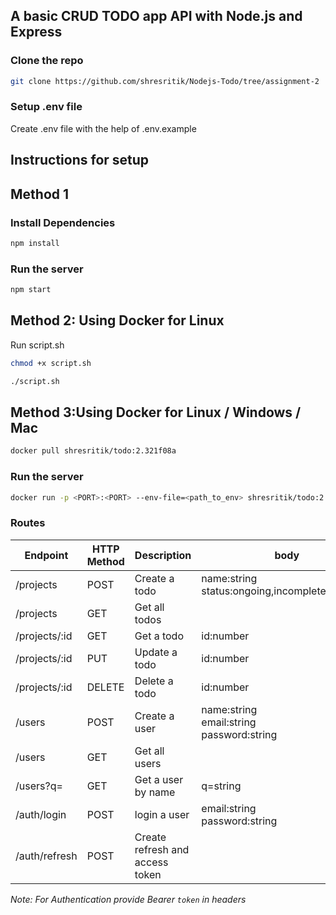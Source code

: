 ## A basic CRUD TODO app API with Node.js and Express

### Clone the repo

```bash
git clone https://github.com/shresritik/Nodejs-Todo/tree/assignment-2
```

### Setup .env file

Create .env file with the help of .env.example

## Instructions for setup

## Method 1

### Install Dependencies

```bash
npm install
```

### Run the server

```bash
npm start
```

## Method 2: Using Docker for Linux

Run script.sh

```bash
chmod +x script.sh
```

```bash
./script.sh
```

## Method 3:Using Docker for Linux / Windows / Mac

```bash
docker pull shresritik/todo:2.321f08a
```

### Run the server

```bash
docker run -p <PORT>:<PORT> --env-file=<path_to_env> shresritik/todo:2.321f08a
```

### Routes

| Endpoint      | HTTP Method | Description                     | body                                              | Authentication     |
| ------------- | ----------- | ------------------------------- | ------------------------------------------------- | ------------------ |
| /projects     | POST        | Create a todo                   | name:string<br>status:ongoing,incomplete,complete |
| /projects     | GET         | Get all todos                   |
| /projects/:id | GET         | Get a todo                      | id:number                                         |
| /projects/:id | PUT         | Update a todo                   | id:number                                         |
| /projects/:id | DELETE      | Delete a todo                   | id:number                                         |
| /users        | POST        | Create a user                   | name:string<br>email:string<br>password:string    |
| /users        | GET         | Get all users                   |                                                   | :heavy_check_mark: |
| /users?q=     | GET         | Get a user by name              | q=string                                          | :heavy_check_mark: |
| /auth/login   | POST        | login a user                    | email:string<br>password:string                   |
| /auth/refresh | POST        | Create refresh and access token |                                                   | :heavy_check_mark: |

_Note: For Authentication provide Bearer `token` in headers_
